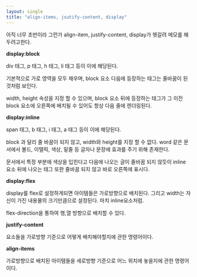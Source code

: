 ```yaml
---
layout: single
title: "align-items, jsutify-content, display"
---
```


아직 너무 초반이라 그런가 align-item, justify-content, display가 헷갈려 메모를 해두려고한다.



**display:block**

div 태그, p 태그, h 태그, li 태그 등이 이에 해당된다.

기본적으로 가로 영역을 모두 채우며, block 요소 다음에 등장하는 태그는 줄바꿈이 된 것처럼 보인다. 

width, height 속성을 지정 할 수 있으며, block 요소 뒤에 등장하는 태그가 그 이전 block 요소에 오른쪽에 배치될 수 있어도 항상 다음 줄에 렌더링된다.

**display:inline**

span 태그, b 태그, i 태그, a 태그 등이 이에 해당된다.

block 과 달리 줄 바꿈이 되지 않고, width와 height를 지정 할 수 없다. word 같은 문서에서 볼드, 이탤릭, 색상, 밑줄 등 글자나 문장에 효과를 주기 위해 존재한다. 

문서에서 특정 부분에 색상을 입힌다고 다음에 나오는 글이 줄바꿈 되지 않듯이 inline 요소 뒤에 나오는 태그 또한 줄바꿈 되지 않고 바로 오른쪽에 표시다.

**display:flex**

display를 flex로 설정하게되면 아이템들은 가로방향으로 배치된다. 그리고 width는 자신이 가진 내용물의 크기만큼으로 설정된다. 마치 inline요소처럼.

flex-direction을 통하여 행,열 방향으로 배치할 수 있다.

**justify-content**

요소들을 가로방향 기준으로 어떻게 배치해야할지에 관한 명령어이다.

**align-items**

가로방향으로 배치된 아이템들을 세로방향 기준으로 어느 위치에 놓을지에 관한 명령어이다.
